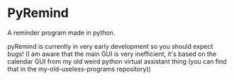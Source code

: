 # PyRemind
A reminder program made in python.

pyRemind is currently in very early development so you should expect bugs! 
(I am aware that the main GUI is very inefficient, it's based on the calendar GUI from my old weird python virtual assistant thing (you can find that in the my-old-useless-programs repository))

